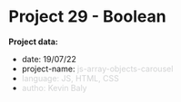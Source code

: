 # Project 29 - Boolean

**Project data:**

* date: 19/07/22
* project-name: <span class="colour" style="color: rgb(209, 210, 211);">js-array-objects-carousel</span>
* <span class="colour" style="color: rgb(209, 210, 211);">language: JS, HTML, CSS</span>
* <span class="colour" style="color: rgb(209, 210, 211);">autho: Kevin Baly</span>